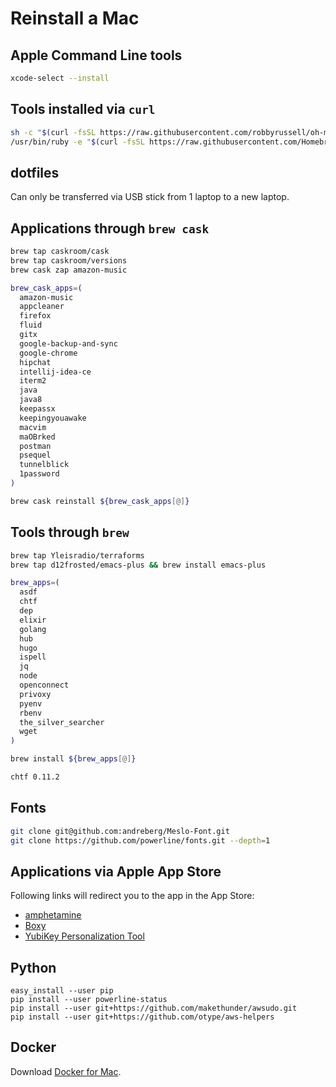 # Reinstall a Mac

## Apple Command Line tools

```bash
xcode-select --install
```

## Tools installed via `curl`

```bash
sh -c "$(curl -fsSL https://raw.githubusercontent.com/robbyrussell/oh-my-zsh/master/tools/install.sh)"
/usr/bin/ruby -e "$(curl -fsSL https://raw.githubusercontent.com/Homebrew/install/master/install)"
```

## dotfiles
Can only be transferred via USB stick from 1 laptop to a new laptop.

## Applications through `brew cask`

```bash
brew tap caskroom/cask
brew tap caskroom/versions
brew cask zap amazon-music

brew_cask_apps=(
  amazon-music
  appcleaner
  firefox
  fluid
  gitx
  google-backup-and-sync
  google-chrome
  hipchat
  intellij-idea-ce
  iterm2
  java
  java8
  keepassx
  keepingyouawake
  macvim
  maOBrked
  postman
  psequel
  tunnelblick
  1password
)

brew cask reinstall ${brew_cask_apps[@]}
```

## Tools through `brew`

```bash
brew tap Yleisradio/terraforms
brew tap d12frosted/emacs-plus && brew install emacs-plus

brew_apps=(
  asdf
  chtf
  dep
  elixir
  golang
  hub
  hugo
  ispell
  jq
  node
  openconnect
  privoxy
  pyenv
  rbenv
  the_silver_searcher
  wget
)

brew install ${brew_apps[@]}

chtf 0.11.2
```

## Fonts

```bash
git clone git@github.com:andreberg/Meslo-Font.git
git clone https://github.com/powerline/fonts.git --depth=1
```

## Applications via Apple App Store

Following links will redirect you to the app in the App Store:

- [amphetamine](https://itunes.apple.com/de/app/amphetamine/id937984704?l=en&mt=12)
- [Boxy](https://itunes.apple.com/de/app/boxy-for-inbox-by-gmail/id1053031090?l=en&mt=12)
- [YubiKey Personalization Tool](https://itunes.apple.com/de/app/yubikey-personalization-tool/id638161122?l=en&mt=12)

## Python

```
easy_install --user pip
pip install --user powerline-status
pip install --user git+https://github.com/makethunder/awsudo.git
pip install --user git+https://github.com/otype/aws-helpers
```

## Docker
Download [Docker for Mac](https://docs.docker.com/docker-for-mac/install/#download-docker-for-mac).
